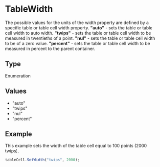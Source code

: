 # TableWidth

The possible values for the units of the width property are defined by a specific table or table cell width property.
**"auto"** - sets the table or table cell width to auto width.
**"twips"** - sets the table or table cell width to be measured in twentieths of a point.
**"nul"** - sets the table or table cell width to be of a zero value.
**"percent"** - sets the table or table cell width to be measured in percent to the parent container.

## Type

Enumeration

## Values

- "auto"
- "twips"
- "nul"
- "percent"


## Example

This example sets the width of the table cell equal to 100 points (2000 twips).

```javascript editor-pptx
tableCell.SetWidth("twips", 2000);
```
